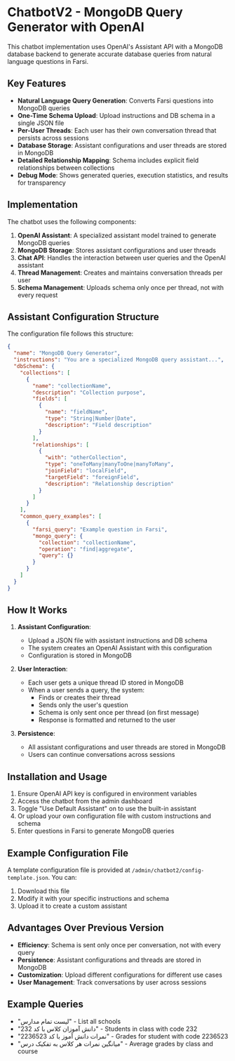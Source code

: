 # ChatbotV2 - MongoDB Query Generator with OpenAI

This chatbot implementation uses OpenAI's Assistant API with a MongoDB database backend to generate accurate database queries from natural language questions in Farsi.

## Key Features

- **Natural Language Query Generation**: Converts Farsi questions into MongoDB queries
- **One-Time Schema Upload**: Upload instructions and DB schema in a single JSON file
- **Per-User Threads**: Each user has their own conversation thread that persists across sessions
- **Database Storage**: Assistant configurations and user threads are stored in MongoDB
- **Detailed Relationship Mapping**: Schema includes explicit field relationships between collections
- **Debug Mode**: Shows generated queries, execution statistics, and results for transparency

## Implementation

The chatbot uses the following components:

1. **OpenAI Assistant**: A specialized assistant model trained to generate MongoDB queries
2. **MongoDB Storage**: Stores assistant configurations and user threads
3. **Chat API**: Handles the interaction between user queries and the OpenAI assistant
4. **Thread Management**: Creates and maintains conversation threads per user
5. **Schema Management**: Uploads schema only once per thread, not with every request

## Assistant Configuration Structure

The configuration file follows this structure:

```json
{
  "name": "MongoDB Query Generator",
  "instructions": "You are a specialized MongoDB query assistant...",
  "dbSchema": {
    "collections": [
      {
        "name": "collectionName",
        "description": "Collection purpose",
        "fields": [
          {
            "name": "fieldName",
            "type": "String|Number|Date",
            "description": "Field description"
          }
        ],
        "relationships": [
          {
            "with": "otherCollection",
            "type": "oneToMany|manyToOne|manyToMany",
            "joinField": "localField",
            "targetField": "foreignField",
            "description": "Relationship description"
          }
        ]
      }
    ],
    "common_query_examples": [
      {
        "farsi_query": "Example question in Farsi",
        "mongo_query": {
          "collection": "collectionName",
          "operation": "find|aggregate",
          "query": {}
        }
      }
    ]
  }
}
```

## How It Works

1. **Assistant Configuration**:

   - Upload a JSON file with assistant instructions and DB schema
   - The system creates an OpenAI Assistant with this configuration
   - Configuration is stored in MongoDB

2. **User Interaction**:

   - Each user gets a unique thread ID stored in MongoDB
   - When a user sends a query, the system:
     - Finds or creates their thread
     - Sends only the user's question
     - Schema is only sent once per thread (on first message)
     - Response is formatted and returned to the user

3. **Persistence**:
   - All assistant configurations and user threads are stored in MongoDB
   - Users can continue conversations across sessions

## Installation and Usage

1. Ensure OpenAI API key is configured in environment variables
2. Access the chatbot from the admin dashboard
3. Toggle "Use Default Assistant" on to use the built-in assistant
4. Or upload your own configuration file with custom instructions and schema
5. Enter questions in Farsi to generate MongoDB queries

## Example Configuration File

A template configuration file is provided at `/admin/chatbot2/config-template.json`. You can:

1. Download this file
2. Modify it with your specific instructions and schema
3. Upload it to create a custom assistant

## Advantages Over Previous Version

- **Efficiency**: Schema is sent only once per conversation, not with every query
- **Persistence**: Assistant configurations and threads are stored in MongoDB
- **Customization**: Upload different configurations for different use cases
- **User Management**: Track conversations by user across sessions

## Example Queries

- "لیست تمام مدارس" - List all schools
- "دانش آموزان کلاس با کد 232" - Students in class with code 232
- "نمرات دانش آموز با کد 2236523" - Grades for student with code 2236523
- "میانگین نمرات هر کلاس به تفکیک درس" - Average grades by class and course
